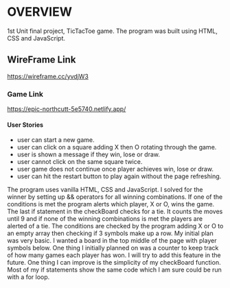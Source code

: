 # OVERVIEW

1st Unit final project, TicTacToe game. The program was built using HTML, CSS and JavaScript.



## WireFrame Link
https://wireframe.cc/yvdjW3


### Game Link

https://epic-northcutt-5e5740.netlify.app/

#### User Stories

* user can start a new game.
* user can click on a square adding X then O rotating through the game.
* user is shown a message if they win, lose or draw.
* user cannot click on the same square twice.
* user game does not continue once player achieves win, lose or draw.
* user can hit the restart button to play again without the page refreshing.



The program uses vanilla HTML, CSS and JavaScript. I solved for the winner by setting up && operators for all winning combinations. If one of the conditions is met the program alerts which player, X or O, wins the game. The last if statement in the checkBoard checks for a tie. It counts the moves until 9 and if none of the winning combinations is met the players are alerted of a tie. The conditions are checked by the program adding X or O to an empty array then checking if 3 symbols make up a row. My initial plan was very basic. I wanted a board in the top middle of the page with player symbols below. One thing I initially planned on was a counter to keep track of how many games each player has won. I will try to add this feature in the future. One thing I can improve is the simplicity of my checkBoard function. Most of my if statements show the same code which I am sure could be run with a for loop. 
